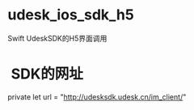 # udesk_ios_sdk_h5
Swift UdeskSDK的H5界面调用
#  SDK的网址
private let url = "http://udesksdk.udesk.cn/im_client/"

